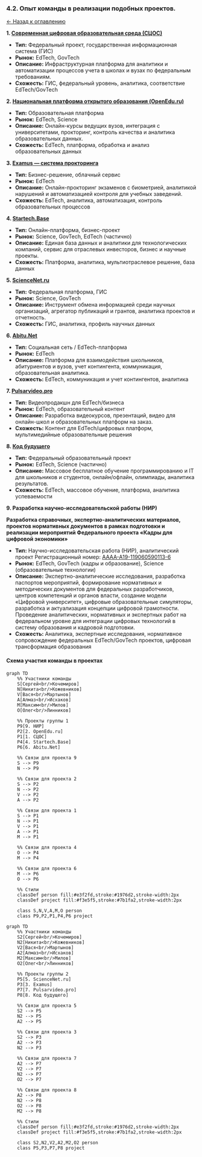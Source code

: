 ### 4.2. Опыт команды в реализации подобных проектов.

[← Назад к оглавлению](#оглавление)

**1. [Современная цифровая образовательная среда (СЦОС)](https://www.tadviser.ru/index.php/%D0%A1%D1%82%D0%B0%D1%82%D1%8C%D1%8F:%D0%A1%D0%BE%D0%B2%D1%80%D0%B5%D0%BC%D0%B5%D0%BD%D0%BD%D0%B0%D1%8F_%D1%86%D0%B8%D1%84%D1%80%D0%BE%D0%B2%D0%B0%D1%8F_%D0%BE%D0%B1%D1%80%D0%B0%D0%B7%D0%BE%D0%B2%D0%B0%D1%82%D0%B5%D0%BB%D1%8C%D0%BD%D0%B0%D1%8F_%D1%81%D1%80%D0%B5%D0%B4%D0%B0_%D0%B2_%D0%A0%D0%BE%D1%81%D1%81%D0%B8%D0%B9%D1%81%D0%BA%D0%BE%D0%B9_%D0%A4%D0%B5%D0%B4%D0%B5%D1%80%D0%B0%D1%86%D0%B8%D0%B8_(%D0%A1%D0%A6%D0%9E%D0%A1))**

- **Тип:** Федеральный проект, государственная информационная система (ГИС)
- **Рынок:** EdTech, GovTech
- **Описание:** Инфраструктурная платформа для аналитики и автоматизации процессов учета в школах и вузах по федеральным требованиям.
- **Схожесть:** ГИС, федеральный уровень, аналитика, соответствие EdTech/GovTech


**2. [Национальная платформа открытого образования (OpenEdu.ru)](https://openedu.ru/)**

- **Тип:** Образовательная платформа
- **Рынок:** EdTech, Science
- **Описание:** Онлайн-курсы ведущих вузов, интеграция с университетами, прокторинг, контроль качества и аналитика образовательных данных.
- **Схожесть:** EdTech, платформа, обработка и анализ образовательных данных


**3. [Examus — система прокторинга](https://ru.examus.net/)**

- **Тип:** Бизнес-решение, облачный сервис
- **Рынок:** EdTech
- **Описание:** Онлайн-прокторинг экзаменов с биометрией, аналитикой нарушений и автоматизацией контроля для учебных заведений.
- **Схожесть:** EdTech, аналитика, автоматизация, контроль образовательных процессов


**4. [Startech.Base](https://base.startech.vc/)**

- **Тип:** Онлайн-платформа, бизнес-проект
- **Рынок:** Science, GovTech, EdTech (частично)
- **Описание:** Единая база данных и аналитики для технологических компаний, сервис для отраслевых инвесторов, бизнес и научные проекты.
- **Схожесть:** Платформа, аналитика, мультиотраслевое решение, база данных


**5. [ScienceNet.ru](https://sciencenet.ru/)**

- **Тип:** Федеральная платформа, ГИС
- **Рынок:** Science, GovTech
- **Описание:** Инструмент обмена информацией среди научных организаций, агрегатор публикаций и грантов, аналитика проектов и отчетность.
- **Схожесть:** ГИС, аналитика, профиль научных данных


**6. [Abitu.Net](https://abitu.net/)**

- **Тип:** Социальная сеть / EdTech-платформа
- **Рынок:** EdTech
- **Описание:** Платформа для взаимодействия школьников, абитуриентов и вузов, учет контингента, коммуникация, образовательная аналитика.
- **Схожесть:** EdTech, коммуникация и учет контингентов, аналитика


**7. [Pulsarvideo.pro](https://pulsarvideo.pro/)**

- **Тип:** Видеопродакшн для EdTech/бизнеса
- **Рынок:** EdTech, образовательный контент
- **Описание:** Разработка видеокурсов, презентаций, видео для онлайн-школ и образовательных платформ на заказ.
- **Схожесть:** Контент для EdTech/цифровых платформ, мультимедийные образовательные решения


**8. [Код будущего](https://kodfuture.ru/)**

- **Тип:** Федеральный образовательный проект
- **Рынок:** EdTech, Science (частично)
- **Описание:** Массовое бесплатное обучение программированию и IT для школьников и студентов, онлайн/офлайн, олимпиады, аналитика результатов.
- **Схожесть:** EdTech, массовое обучение, платформа, аналитика успеваемости


**9. Разработка научно-исследовательской работы (НИР)**

**Разработка справочных, экспертно-аналитических материалов, проектов нормативных документов в рамках подготовки и реализации мероприятий Федерального проекта «Кадры для цифровой экономики»**

- **Тип:** Научно-исследовательская работа (НИР), аналитический проект Регистрационный номер: [АААА-А19-119060590113-6](https://gisnauka.ru/nioktr/detail/G8I6MSRMD2STSQ2YTLZ5XYLM)
- **Рынок:** EdTech, GovTech (кадры и образование), Science (образовательные технологии)
- **Описание:** Экспертно-аналитические исследования, разработка паспортов мероприятий, формирование нормативных и методических документов для федеральных разработчиков, центров компетенций и органов власти, создание модели «Цифровой университет», цифровые образовательные симуляторы, разработка и актуализация концепции цифровой грамотности. Проведение аналитических, нормативных и экспертных работ на федеральном уровне для интеграции цифровых технологий в систему образования и кадровой подготовки.
- **Схожесть:** Аналитика, экспертные исследования, нормативное сопровождение федеральных EdTech/GovTech проектов, цифровая трансформация образования

#### Схема участия команды в проектах

```mermaid
graph TD
    %% Участники команды
    S[Сергей<br/>Кочемиров]
    N[Никита<br/>Кожевников]
    V[Вася<br/>Мартынов]
    A[Алмаз<br/>Исхаков]
    M[Максим<br/>Милов]
    O[Олег<br/>Линников]
    
    %% Проекты группы 1
    P9[9. НИР]
    P2[2. OpenEdu.ru]
    P1[1. СЦОС]
    P4[4. Startech.Base]
    P6[6. Abitu.Net]
    
    %% Связи для проекта 9
    S --> P9
    N --> P9
    
    %% Связи для проекта 2
    S --> P2
    N --> P2
    V --> P2
    A --> P2
    
    %% Связи для проекта 1
    S --> P1
    N --> P1
    V --> P1
    A --> P1
    M --> P1
    
    %% Связи для проекта 4
    O --> P4
    M --> P4
    
    %% Связи для проекта 6
    M --> P6
    O --> P6
    
    %% Стили
    classDef person fill:#e3f2fd,stroke:#1976d2,stroke-width:2px
    classDef project fill:#f3e5f5,stroke:#7b1fa2,stroke-width:2px
    
    class S,N,V,A,M,O person
    class P9,P2,P1,P4,P6 project
```

```mermaid
graph TD
    %% Участники команды
    S2[Сергей<br/>Кочемиров]
    N2[Никита<br/>Кожевников]
    V2[Вася<br/>Мартынов]
    A2[Алмаз<br/>Исхаков]
    M2[Максим<br/>Милов]
    O2[Олег<br/>Линников]
    
    %% Проекты группы 2
    P5[5. ScienceNet.ru]
    P3[3. Examus]
    P7[7. Pulsarvideo.pro]
    P8[8. Код будущего]
    
    %% Связи для проекта 5
    S2 --> P5
    N2 --> P5
    A2 --> P5
    
    %% Связи для проекта 3
    S2 --> P3
    A2 --> P3
    N2 --> P3
    
    %% Связи для проекта 7
    A2 --> P7
    V2 --> P7
    N2 --> P7
    O2 --> P7
    
    %% Связи для проекта 8
    A2 --> P8
    N2 --> P8
    O2 --> P8
    M2 --> P8
    
    %% Стили
    classDef person fill:#e3f2fd,stroke:#1976d2,stroke-width:2px
    classDef project fill:#f3e5f5,stroke:#7b1fa2,stroke-width:2px
    
    class S2,N2,V2,A2,M2,O2 person
    class P5,P3,P7,P8 project
```